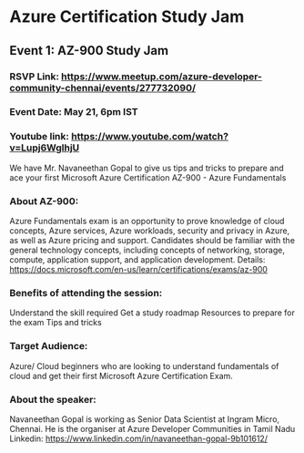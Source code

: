 # Azure Certification Study Jam

## Event 1:  AZ-900 Study Jam

### RSVP Link: https://www.meetup.com/azure-developer-community-chennai/events/277732090/
### Event Date: May 21, 6pm IST
### Youtube link: https://www.youtube.com/watch?v=Lupj6WglhjU

We have Mr. Navaneethan Gopal to give us tips and tricks to prepare and ace your first Microsoft Azure Certification AZ-900 - Azure Fundamentals

### About AZ-900: 
Azure Fundamentals exam is an opportunity to prove knowledge of cloud concepts, Azure services, Azure workloads, security and privacy in Azure, as well as Azure pricing and support. Candidates should be familiar with the general technology concepts, including concepts of networking, storage, compute, application support, and application development.
Details: https://docs.microsoft.com/en-us/learn/certifications/exams/az-900

### Benefits of attending the session:
Understand the skill required
Get a study roadmap
Resources to prepare for the exam
Tips and tricks

### Target Audience:
Azure/ Cloud beginners who are looking to understand fundamentals of cloud and get their first Microsoft Azure Certification Exam.


### About the speaker: 
Navaneethan Gopal is working as Senior Data Scientist at Ingram Micro, Chennai. He is the organiser at Azure Developer Communities in Tamil Nadu
Linkedin: https://www.linkedin.com/in/navaneethan-gopal-9b101612/
